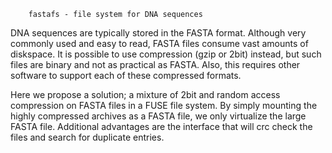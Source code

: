        fastafs - file system for DNA sequences

DNA sequences are typically stored in the FASTA format. Although very commonly used and easy to read, FASTA files consume vast amounts of diskspace.
It is possible to use compression (gzip or 2bit) instead, but such files are binary and not as practical as FASTA. Also, this requires other software to support each of these compressed formats.

Here we propose a solution; a mixture of 2bit and random access compression on FASTA files in a FUSE file system. By simply mounting the highly compressed archives as a FASTA file, we only virtualize the large FASTA file. Additional advantages are the interface that will crc check the files and search for duplicate entries.
